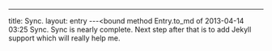 ---
title: Sync.
layout: entry
---<bound method Entry.to_md of 2013-04-14 03:25 Sync.
Sync is nearly complete. Next step after that is to add Jekyll support which will really help me.
>